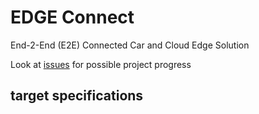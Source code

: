 # EDGE Connect

End-2-End (E2E) Connected Car and Cloud Edge Solution

Look at [issues](https://github.com/ericyoung111/Edge_Connect/issues) for possible project progress

## target specifications
